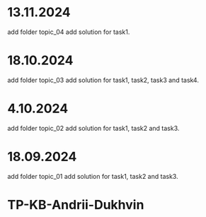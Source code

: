 # 13.11.2024
add folder topic_04
add solution for task1.

# 18.10.2024
add folder topic_03
add solution for task1, task2, task3 and task4.

# 4.10.2024
add folder topic_02
add solution for task1, task2 and task3.

# 18.09.2024
add folder topic_01
add solution for task1, task2 and task3.

# TP-KB-Andrii-Dukhvin
